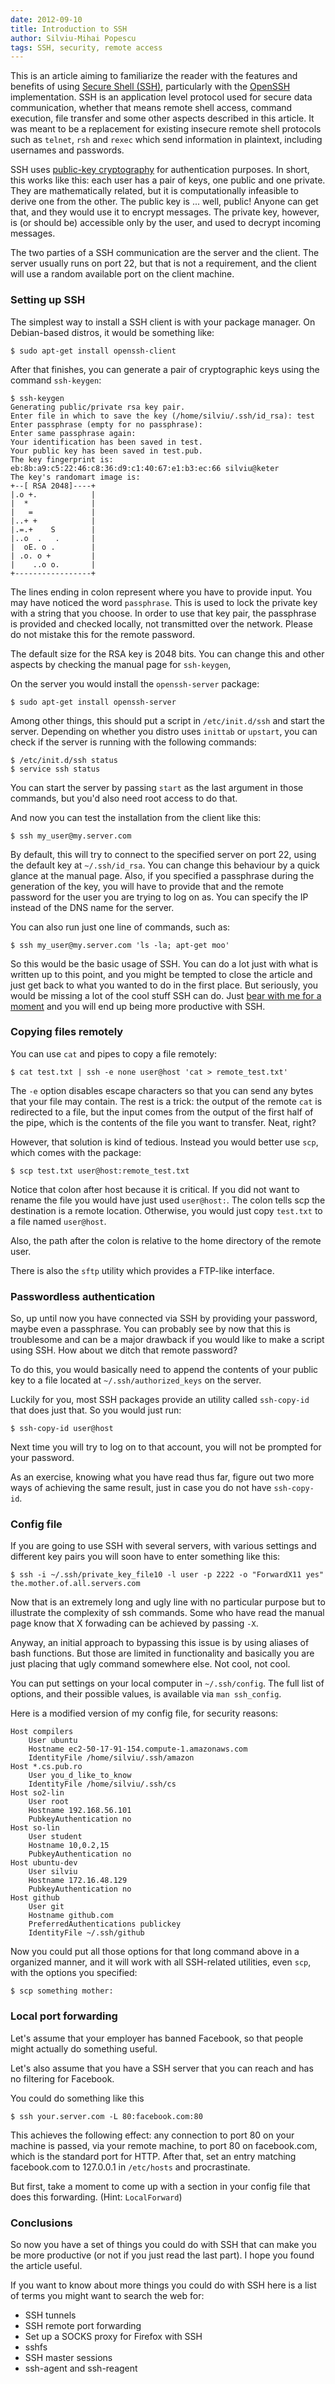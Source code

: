 ```yaml
---
date: 2012-09-10
title: Introduction to SSH
author: Silviu-Mihai Popescu
tags: SSH, security, remote access
---
```


This is an article aiming to familiarize the reader with the features and benefits of using [Secure Shell (SSH)][ssh], particularly with the [OpenSSH][openssh] implementation. SSH is an application level protocol used for secure data communication, whether that means remote shell access, command execution, file transfer and some other aspects described in this article. It was meant to be a replacement for existing insecure remote shell protocols such as `telnet`, `rsh` and `rexec` which send information in plaintext, including usernames and passwords.

SSH uses [public-key cryptography][pubkey] for authentication purposes. In short, this works like this: each user has a pair of keys, one public and one private. They are mathematically related, but it is computationally infeasible to derive one from the other. The public key is ... well, public! Anyone can get that, and they would use it to encrypt messages. The private key, however, is (or should be) accessible only by the user, and used to decrypt incoming messages.

The two parties of a SSH communication are the server and the client. The server usually runs on port 22, but that is not a requirement, and the client will use a random available port on the client machine.

### Setting up SSH

The simplest way to install a SSH client is with your package manager. On Debian-based distros, it would be something like:

	$ sudo apt-get install openssh-client

After that finishes, you can generate a pair of cryptographic keys using the command `ssh-keygen`:

	$ ssh-keygen 
	Generating public/private rsa key pair.
	Enter file in which to save the key (/home/silviu/.ssh/id_rsa): test
	Enter passphrase (empty for no passphrase): 
	Enter same passphrase again: 
	Your identification has been saved in test.
	Your public key has been saved in test.pub.
	The key fingerprint is:
	eb:8b:a9:c5:22:46:c8:36:d9:c1:40:67:e1:b3:ec:66 silviu@keter
	The key's randomart image is:
	+--[ RSA 2048]----+
	|.o +.            |
	|  *              |
	|   =             |
	|..+ +            |
	|.=.+    S        |
	|..o  .   .       |
	|  oE. o .        |
	| .o. o +         |
	|    ..o o.       |
	+-----------------+

The lines ending in colon represent where you have to provide input. You may have noticed the word `passphrase`. This is used to lock the private key with a string that you choose. In order to use that key pair, the passphrase is provided and checked locally, not transmitted over the network. Please do not mistake this for the remote password.

The default size for the RSA key is 2048 bits. You can change this and other aspects by checking the manual page for `ssh-keygen`,

On the server you would install the `openssh-server` package:

	$ sudo apt-get install openssh-server

Among other things, this should put a script in `/etc/init.d/ssh` and start the server. Depending on whether you distro uses `inittab` or `upstart`, you can check if the server is running with the following commands:

	$ /etc/init.d/ssh status
	$ service ssh status

You can start the server by passing `start` as the last argument in those commands, but you'd also need root access to do that.

And now you can test the installation from the client like this:

	$ ssh my_user@my.server.com

By default, this will try to connect to the specified server on port 22, using the default key at `~/.ssh/id_rsa`. You can change this behaviour by a quick glance at the manual page. Also, if you specified a passphrase during the generation of the key, you will have to provide that and the remote password for the user you are trying to log on as. You can specify the IP instead of the DNS name for the server.

You can also run just one line of commands, such as:

	$ ssh my_user@my.server.com 'ls -la; apt-get moo'

So this would be the basic usage of SSH. You can do a lot just with what is written up to this point, and you might be tempted to close the article and just get back to what you wanted to do in the first place. But seriously, you would be missing a lot of the cool stuff SSH can do. Just [bear with me for a moment][bear_xkcd] and you will end up being more productive with SSH.

### Copying files remotely

You can use `cat` and pipes to copy a file remotely:

	$ cat test.txt | ssh -e none user@host 'cat > remote_test.txt'

The `-e` option disables escape characters so that you can send any bytes that your file may contain. The rest is a trick: the output of the remote `cat` is redirected to a file, but the input comes from the output of the first half of the pipe, which is the contents of the file you want to transfer. Neat, right?

However, that solution is kind of tedious. Instead you would better use `scp`, which comes with the package:

	$ scp test.txt user@host:remote_test.txt

Notice that colon after host because it is critical. If you did not want to rename the file you would have just used `user@host:`. The colon tells scp the destination is a remote location. Otherwise, you would just copy `test.txt` to a file named `user@host`.

Also, the path after the colon is relative to the home directory of the remote user.

There is also the `sftp` utility which provides a FTP-like interface.

### Passwordless authentication

So, up until now you have connected via SSH by providing your password, maybe even a passphrase. You can probably see by now that this is troublesome and can be a major drawback if you would like to make a script using SSH. How about we ditch that remote password?

To do this, you would basically need to append the contents of your public key to a file located at `~/.ssh/authorized_keys` on the server.

Luckily for you, most SSH packages provide an utility called `ssh-copy-id` that does just that. So you would just run:

	$ ssh-copy-id user@host

Next time you will try to log on to that account, you will not be prompted for your password.

As an exercise, knowing what you have read thus far, figure out two more ways of achieving the same result, just in case you do not have `ssh-copy-id`.

### Config file

If you are going to use SSH with several servers, with various settings and different key pairs you will soon have to enter something like this:

	$ ssh -i ~/.ssh/private_key_file10 -l user -p 2222 -o "ForwardX11 yes" the.mother.of.all.servers.com

Now that is an extremely long and ugly line with no particular purpose but to illustrate the complexity of ssh commands. Some who have read the manual page know that X forwading can be achieved by passing `-X`.

Anyway, an initial approach to bypassing this issue is by using aliases of bash functions. But those are limited in functionality and basically you are just placing that ugly command somewhere else. Not cool, not cool.

You can put settings on your local computer in `~/.ssh/config`. The full list of options, and their possible values, is available via `man ssh_config`.

Here is a modified version of my config file, for security reasons:

	Host compilers
		User ubuntu
		Hostname ec2-50-17-91-154.compute-1.amazonaws.com
		IdentityFile /home/silviu/.ssh/amazon
	Host *.cs.pub.ro
		User you_d_like_to_know
		IdentityFile /home/silviu/.ssh/cs
	Host so2-lin
		User root
		Hostname 192.168.56.101
		PubkeyAuthentication no
	Host so-lin
		User student
		Hostname 10,0.2,15
		PubkeyAuthentication no
	Host ubuntu-dev
		User silviu
		Hostname 172.16.48.129
		PubkeyAuthentication no
	Host github
		User git
		Hostname github.com
		PreferredAuthentications publickey
		IdentityFile ~/.ssh/github

Now you could put all those options for that long command above in a organized manner, and it will work with all SSH-related utilities, even `scp`, with the options you specified:

	$ scp something mother:

### Local port forwarding

Let's assume that your employer has banned Facebook, so that people might actually do something useful.

Let's also assume that you have a SSH server that you can reach and has no filtering for Facebook.

You could do something like this 

	$ ssh your.server.com -L 80:facebook.com:80

This achieves the following effect: any connection to port 80 on your machine is passed, via your remote machine, to port 80 on facebook.com, which is the standard port for HTTP.
After that, set an entry matching facebook.com to 127.0.0.1 in `/etc/hosts` and procrastinate.

But first, take a moment to come up with a section in your config file that does this forwarding. (Hint: `LocalForward`)

### Conclusions

So now you have a set of things you could do with SSH that can make you be more productive (or not if you just read the last part). I hope you found the article useful.

If you want to know about more things you could do with SSH here is a list of terms you might want to search the web for:
* SSH tunnels
* SSH remote port forwarding
* Set up a SOCKS proxy for Firefox with SSH
* sshfs
* SSH master sessions
* ssh-agent and ssh-reagent

[ssh]: https://en.wikipedia.org/wiki/Secure_Shell "SSH"
[openssh]: http://www.openssh.org/ "OpenSSH"
[pubkey]: https://en.wikipedia.org/wiki/Public-key_cryptography "public-key cryptography"
[bear_xkcd]: https://xkcd.com/365/ "XKCD"
